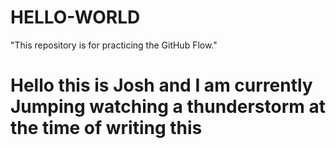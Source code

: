 # HELLO-WORLD
"This repository is for practicing the GitHub Flow."
# Hello this is Josh and I am currently Jumping watching a thunderstorm at the time of writing this
